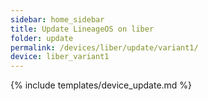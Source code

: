 ```yaml
---
sidebar: home_sidebar
title: Update LineageOS on liber
folder: update
permalink: /devices/liber/update/variant1/
device: liber_variant1
---
```

{% include templates/device_update.md %}
